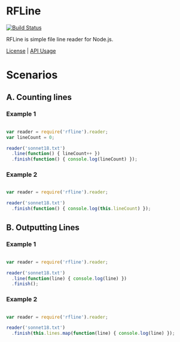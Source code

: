 # RFLine

[![Build Status](https://travis-ci.org/dicksont/rfline.svg?branch=master)](https://travis-ci.org/dicksont/rfline)

RFLine is simple file line reader for Node.js.

[License](LICENSE) | [API Usage](API.md) 

# Scenarios
## A. Counting lines

### Example 1 

```javascript

var reader = require('rfline').reader;
var lineCount = 0;

reader('sonnet18.txt')
  .line(function() { lineCount++ })
  .finish(function() { console.log(lineCount) });

```

### Example 2 

```javascript

var reader = require('rfline').reader;

reader('sonnet18.txt')
  .finish(function() { console.log(this.lineCount) });

```

## B. Outputting Lines

### Example 1

```javascript

var reader = require('rfline').reader;

reader('sonnet18.txt')
  .line(function(line) { console.log(line) })
  .finish();

```

### Example 2

```javascript

var reader = require('rfline').reader;

reader('sonnet18.txt')
  .finish(this.lines.map(function(line) { console.log(line) });

```
